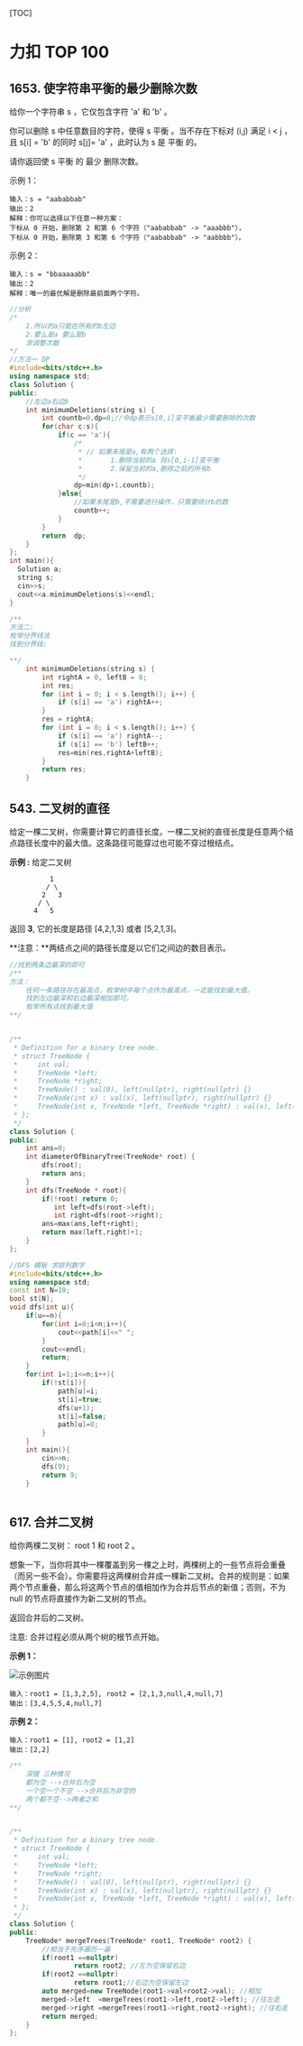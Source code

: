 

[TOC]



# 力扣 TOP 100

## 1653. 使字符串平衡的最少删除次数

给你一个字符串 s ，它仅包含字符 'a' 和 'b' 。

你可以删除 s 中任意数目的字符，使得 s 平衡 。当不存在下标对 (i,j) 满足 i < j ，且 s[i] = 'b' 的同时 s[j]= 'a' ，此时认为 s 是 平衡 的。

请你返回使 s 平衡 的 最少 删除次数。

示例 1：

~~~
输入：s = "aababbab"
输出：2
解释：你可以选择以下任意一种方案：
下标从 0 开始，删除第 2 和第 6 个字符（"aababbab" -> "aaabbb"），
下标从 0 开始，删除第 3 和第 6 个字符（"aababbab" -> "aabbbb"）。
~~~

示例 2：

~~~
输入：s = "bbaaaaabb"
输出：2
解释：唯一的最优解是删除最前面两个字符。
~~~

~~~cpp
//分析
/*
	1.所以的a只能在所有的b左边
	2.要么是a 要么是b
	求调整次数
*/
//方法一 DP
#include<bits/stdc++.h>
using namespace std;
class Solution {
public:
    //左边a右边b
    int minimumDeletions(string s) {
        int countb=0,dp=0;//令dp表示s[0,i]变平衡最少需要删除的次数
        for(char c:s){
            if(c == 'a'){
                /*
                 * // 如果末尾是a,有两个选择:
                 *       1.删除当前的a 将s[0,i-1]变平衡
                 *       2.保留当前的a,删除之前的所有b
                 */
                dp=min(dp+1,countb);
            }else{
                //如果末尾是b,不需要进行操作，只需要统计b的数
                countb++;
            }
        }
        return  dp;
    }
};
int main(){
  Solution a;
  string s;
  cin>>s;
  cout<<a.minimumDeletions(s)<<endl;
}
~~~

~~~cpp
/**
方法二:
枚举分界线法
找到分界线:

**/
    int minimumDeletions(string s) {
        int rightA = 0, leftB = 0;
        int res;
        for (int i = 0; i < s.length(); i++) {
            if (s[i] == 'a') rightA++;
        }
        res = rightA;
        for (int i = 0; i < s.length(); i++) {
            if (s[i] == 'a') rightA--;
            if (s[i] == 'b') leftB++;
            res=min(res,rightA+leftB);
        }
        return res;
    }
~~~

## 543. 二叉树的直径

给定一棵二叉树，你需要计算它的直径长度。一棵二叉树的直径长度是任意两个结点路径长度中的最大值。这条路径可能穿过也可能不穿过根结点。

**示例 :**
给定二叉树

```
          1
         / \
        2   3
       / \     
      4   5    
```

返回 **3**, 它的长度是路径 [4,2,1,3] 或者 [5,2,1,3]。

**注意：**两结点之间的路径长度是以它们之间边的数目表示。

~~~cpp
//找到两条边最深的即可
/**
方法：
	任何一条路径存在最高点，枚举树中每个点作为最高点，一定能找到最大值。
	找到左边最深和右边最深相加即可。
	枚举所有点找到最大值
**/


/**
 * Definition for a binary tree node.
 * struct TreeNode {
 *     int val;
 *     TreeNode *left;
 *     TreeNode *right;
 *     TreeNode() : val(0), left(nullptr), right(nullptr) {}
 *     TreeNode(int x) : val(x), left(nullptr), right(nullptr) {}
 *     TreeNode(int x, TreeNode *left, TreeNode *right) : val(x), left(left), right(right) {}
 * };
 */
class Solution {
public:
    int ans=0;
    int diameterOfBinaryTree(TreeNode* root) {
        dfs(root);
        return ans;
    }
    int dfs(TreeNode * root){
        if(!root) return 0;
           int left=dfs(root->left);
           int right=dfs(root->right);
        ans=max(ans,left+right);
        return max(left,right)+1;
    }
};
~~~

~~~cpp
//DFS 模板 求排列数字
#include<bits/stdc++.h>
using namespace std;
const int N=10;
bool st[N];
void dfs(int u){
    if(u==n){
        for(int i=0;i<n;i++){
            cout<<path[i]<<" ";
        }
        cout<<endl;
    	return;
    }
    for(int i=1;i<=n;i++){
        if(!st[i]){
            path[u]=i;
            st[i]=true;
            dfs(u+1);
            st[i]=false;
            path[u]=0;
        }
    }
    int main(){
        cin>>n;
        dfs(9);
        return 9;
    }              
    
~~~

## 617. 合并二叉树

给你两棵二叉树： root 1 和 root 2 。

想象一下，当你将其中一棵覆盖到另一棵之上时，两棵树上的一些节点将会重叠（而另一些不会）。你需要将这两棵树合并成一棵新二叉树。合并的规则是：如果两个节点重叠，那么将这两个节点的值相加作为合并后节点的新值；否则，不为 null 的节点将直接作为新二叉树的节点。

返回合并后的二叉树。

注意: 合并过程必须从两个树的根节点开始。

**示例 1：**

![示例图片](./images/1.png)

~~~shell
输入：root1 = [1,3,2,5], root2 = [2,1,3,null,4,null,7]
输出：[3,4,5,5,4,null,7]
~~~

**示例 2：**

```
输入：root1 = [1], root2 = [1,2]
输出：[2,2]
```

~~~cpp
/**
	深搜 三种情况
	都为空 -->合并后为空
	一个空一个不空 -->合并后为非空的
	两个都不空-->两者之和
**/


/**
 * Definition for a binary tree node.
 * struct TreeNode {
 *     int val;
 *     TreeNode *left;
 *     TreeNode *right;
 *     TreeNode() : val(0), left(nullptr), right(nullptr) {}
 *     TreeNode(int x) : val(x), left(nullptr), right(nullptr) {}
 *     TreeNode(int x, TreeNode *left, TreeNode *right) : val(x), left(left), right(right) {}
 * };
 */
class Solution {
public:
    TreeNode* mergeTrees(TreeNode* root1, TreeNode* root2) {
		//相当于先序遍历一遍
        if(root1 ==nullptr)          
                return root2; //左为空保留右边
        if(root2 ==nullptr)
                return root1;//右边为空保留左边
        auto merged=new TreeNode(root1->val+root2->val); //相加
        merged->left  =mergeTrees(root1->left,root2->left); //往左走
        merged->right =mergeTrees(root1->right,root2->right); //往右走
        return merged;      
    }
};
~~~







